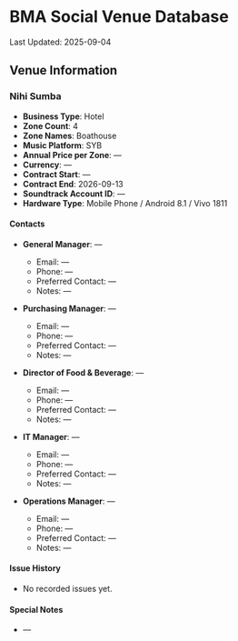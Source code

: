# BMA Social Venue Database

Last Updated: 2025-09-04

## Venue Information

### Nihi Sumba
- **Business Type**: Hotel
- **Zone Count**: 4
- **Zone Names**: Boathouse
- **Music Platform**: SYB
- **Annual Price per Zone**: —
- **Currency**: —
- **Contract Start**: —
- **Contract End**: 2026-09-13
- **Soundtrack Account ID**: —
- **Hardware Type**: Mobile Phone / Android 8.1 / Vivo 1811

#### Contacts
- **General Manager**: —
  - Email: —
  - Phone: —
  - Preferred Contact: —
  - Notes: —

- **Purchasing Manager**: —
  - Email: —
  - Phone: —
  - Preferred Contact: —
  - Notes: —

- **Director of Food & Beverage**: —
  - Email: —
  - Phone: —
  - Preferred Contact: —
  - Notes: —

- **IT Manager**: —
  - Email: —
  - Phone: —
  - Preferred Contact: —
  - Notes: —

- **Operations Manager**: —
  - Email: —
  - Phone: —
  - Preferred Contact: —
  - Notes: —

#### Issue History
- No recorded issues yet.

#### Special Notes
- —
